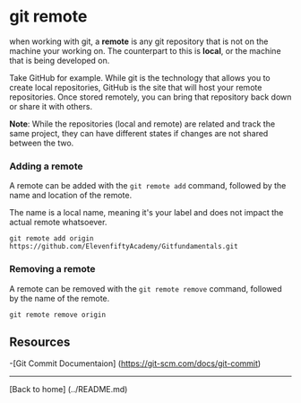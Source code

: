 # git remote

when working with git, a **remote** is any git repository that is not on the machine your working on. The counterpart to this is **local**, or the machine that is being developed on.

Take GitHub for example. While git is the technology that allows you to create local repositories, GitHub is the site that will host your remote repositories. Once stored remotely, you can bring that repository back down or share it with others.

**Note**: While the repositories (local and remote) are related and track the same project, they can have different states if changes are not shared between the two.

### Adding a remote

A remote can be added with the `git remote add` command, followed by the name and location of the remote. 

The name is a local name, meaning it's your label and does not impact the actual remote whatsoever.

```
git remote add origin https://github.com/ElevenfiftyAcademy/Gitfundamentals.git
```

### Removing a remote

A remote can be removed with the `git remote remove` command, followed by the name of the remote.

```
git remote remove origin
```

## Resources

-[Git Commit Documentaion] (https://git-scm.com/docs/git-commit)

---

[Back to home] (../README.md)
